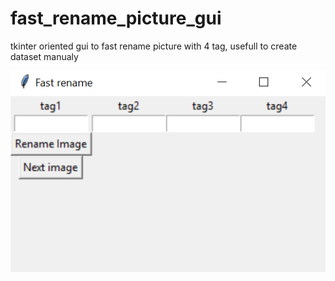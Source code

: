 # fast_rename_picture_gui
tkinter oriented gui to fast rename picture with 4 tag, usefull to create dataset manualy

![Gui image](https://github.com/A-Wpro/fast_rename_picture_gui/blob/17bb7378a3216c2dd9c9af286ca869b7cc879fe3/Capture%20d%E2%80%99%C3%A9cran%202021-03-06%20020044.png)
